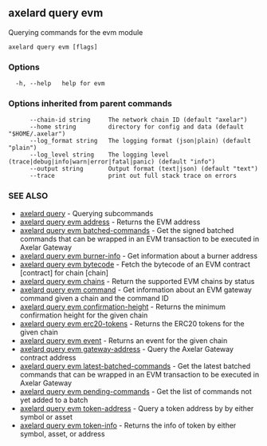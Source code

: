 ## axelard query evm

Querying commands for the evm module

```
axelard query evm [flags]
```

### Options

```
  -h, --help   help for evm
```

### Options inherited from parent commands

```
      --chain-id string     The network chain ID (default "axelar")
      --home string         directory for config and data (default "$HOME/.axelar")
      --log_format string   The logging format (json|plain) (default "plain")
      --log_level string    The logging level (trace|debug|info|warn|error|fatal|panic) (default "info")
      --output string       Output format (text|json) (default "text")
      --trace               print out full stack trace on errors
```

### SEE ALSO

- [axelard query](/cli-docs/v0_31_1/axelard_query) - Querying subcommands
- [axelard query evm address](/cli-docs/v0_31_1/axelard_query_evm_address) - Returns the EVM address
- [axelard query evm batched-commands](/cli-docs/v0_31_1/axelard_query_evm_batched-commands) - Get the signed batched commands that can be wrapped in an EVM transaction to be executed in Axelar Gateway
- [axelard query evm burner-info](/cli-docs/v0_31_1/axelard_query_evm_burner-info) - Get information about a burner address
- [axelard query evm bytecode](/cli-docs/v0_31_1/axelard_query_evm_bytecode) - Fetch the bytecode of an EVM contract \[contract\] for chain \[chain\]
- [axelard query evm chains](/cli-docs/v0_31_1/axelard_query_evm_chains) - Return the supported EVM chains by status
- [axelard query evm command](/cli-docs/v0_31_1/axelard_query_evm_command) - Get information about an EVM gateway command given a chain and the command ID
- [axelard query evm confirmation-height](/cli-docs/v0_31_1/axelard_query_evm_confirmation-height) - Returns the minimum confirmation height for the given chain
- [axelard query evm erc20-tokens](axelard_query_evm_erc20-tokens) - Returns the ERC20 tokens for the given chain
- [axelard query evm event](/cli-docs/v0_31_1/axelard_query_evm_event) - Returns an event for the given chain
- [axelard query evm gateway-address](/cli-docs/v0_31_1/axelard_query_evm_gateway-address) - Query the Axelar Gateway contract address
- [axelard query evm latest-batched-commands](/cli-docs/v0_31_1/axelard_query_evm_latest-batched-commands) - Get the latest batched commands that can be wrapped in an EVM transaction to be executed in Axelar Gateway
- [axelard query evm pending-commands](/cli-docs/v0_31_1/axelard_query_evm_pending-commands) - Get the list of commands not yet added to a batch
- [axelard query evm token-address](/cli-docs/v0_31_1/axelard_query_evm_token-address) - Query a token address by by either symbol or asset
- [axelard query evm token-info](/cli-docs/v0_31_1/axelard_query_evm_token-info) - Returns the info of token by either symbol, asset, or address
